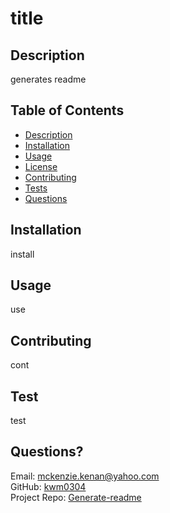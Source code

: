# title

  

  ## Description
  generates readme
      
  ## Table of Contents
  - [Description](#description)
  - [Installation](#installation)
  - [Usage](#usage)
  - [License](#license)
  - [Contributing](#contributing)
  - [Tests](#tests)
  - [Questions](#questions)
  
  ## Installation

  install
      
  ## Usage

  use

  

  ## Contributing

  cont
        
  ## Test

  test
        
  ## Questions?

  Email: mckenzie.kenan@yahoo.com<br>
  GitHub: [kwm0304](https://github.com/kwm0304)<br>
  Project Repo: [Generate-readme](https://github.com/kwm0304/Generate-readme)